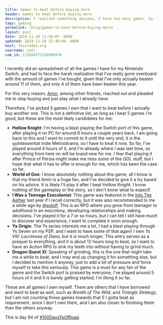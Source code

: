 ```yaml
---
title: Games to beat before buying more
header: Games to beat before buying more
description: I realized something obvious, I have too many games. So, I decided to commit to beat at least 5 of the ones I have, before buying another one!
tags: gaming
permalink: /blog/games-to-beat-before-buying-more/
layout: post
date: 2024-11-28 21:58:07 -0600
updated: 2024-11-28 22:40:00 -0600
host: fosstodon.org
username: joel
com_id: 113564371328896970
---
```


I recently did an spreadsheet of all the games I have for my Nintendo Switch, and had to face the harsh realization that I've really gone overboard with the amount of games I've bought, given that I've only actually beaten around 11 of them, and only 4 of them have been beaten this year. 

For this very reason, [Amin](https://alpha.polymaths.social/@amin), among other friends, reached out and pleaded me to stop buying and just play what I already have.

Therefore, I've picked 5 games I own that I want to beat before I actually buy another one. This is not a definitive list, as long as I beat 5 games I'm good, but these are the most likely candidates for me:

- **Hollow Knight**: I'm having a blast playing the Switch port of this game, after playing it on PC for around 6 hours a couple years back, I am going back to this and I want to commit to it until the very end, it is the quintessential indie Metroidvania, so I have to beat it now. So far, I've played around 4 hours of it, and I'm already where I was last time, so everything from here on will be brand new for me. I fear that playing it after Prince of Persia might make me miss some of the QOL stuff, but I hope that what it has to offer is enough for me, which has been the case so far.
- **World of Goo**: I know absolutely nothing about this game, all I know is that my friend Amin is a huge fan, and I've decided to give it a try based on his advice. It is likely I'll play it after I beat Hollow Knight. I know nothing of the gameplay or the story, so I don't know what to expect!
- **I Was a Teenage Exocolonist**: This game was featured in the [Into The Aether](https://intothecast.online) last year if I recall correctly, but it was also recommended to me a while ago by [@sotolf](https://alpha.polymaths.social/@sotolf). This is an RPG where you grow from teenager to adulthood in an exocolony, developing relationships and making decisions. I've played it for a 7 or so hours, but I can tell I still have much to discover and experience, I want to complete it soon enough.
- **Ys Origin**: The Ys series interests me a lot, I had a blast playing through Ys Seven on my PSP, and I want to have some of that again! I own _Ys VIII: Lacrimosa of Dana_, but it is much longer. This entry serves as a prequel to everything, and it is about 12 hours long to beat, so I want to have an Action RPG to sink my teeth into without having to grind much.
- **Dragon Quest XI**: Speaking of grinding, this is the one that might take me a while to beat, and I may end up changing it for something else, but I decided to mention it anyway, just to add a bit of pressure and force myself to take this seriously. This game is a must for any fan of the genre and the Switch port is praised by everyone, I've played around 5 hours of it and it is barely getting started, I'm liking it so far.

These are all games I own myself. There are others that I have borrowed and want to beat as well, such as _Breath of The Wild_, and _Triangle Strategy_, but I am not counting those games towards that 5 I gotta beat as requirement, since I don't own them, and I am also closer to finishing them than the others anyway.

This is day 94 of [#100DaysToOffload](https://100daystooffload.com).
